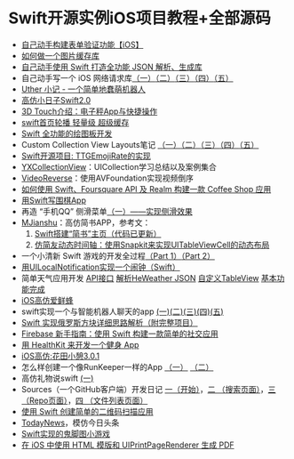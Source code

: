 # Swift开源实例iOS项目教程+全部源码
- [自己动手构建表单验证功能【iOS】][1]
- [如何做一个图片缓存库][2]
- [自己动手使用 Swift 打造全功能 JSON 解析、生成库][3]
- 自己动手写一个 iOS 网络请求库[（一）][4][（二）][5][（三）][6][（四）][7][（五）][8]
- [Uther 小记 - 一个简单地蠢萌机器人][9]
- [高仿小日子Swift2.0][10]
- [3D Touch介绍：电子秤App与快捷操作][11]
- [swift首页轮播 轻量级 超级缓存][12]
- [Swift 全功能的绘图板开发][13]
- Custom Collection View Layouts笔记 [（一）][14][（二）][15][（三）][16][（四）][17][（五）][18]
- [Swift开源项目: TTGEmojiRate的实现][19]
- [YXCollectionView][20]：UICollection学习总结以及案例集合
- [VideoReverse][21]：使用AVFoundation实现视频倒序
- [如何使用 Swift、Foursquare API 及 Realm 构建一款 Coffee Shop 应用][22]
- [用Swift写围棋App][23]
- 再造 “手机QQ” 侧滑菜单[（一）——实现侧滑效果][24]
- [MJianshu][25]：高仿简书APP，参考文：
	1. [Swift搭建“简书”主页（代码已更新）][26]
	2. [仿简友动态时间轴：使用Snapkit来实现UITableViewCell的动态布局][27]
- 一个小清新 Swift 游戏的开发全过程[（Part 1）][28][（Part 2）][29]
- [用UILocalNotification实现一个闹钟（Swift）][30]
- 简单天气应用开发 [API接口][31] [解析HeWeather JSON][32] [自定义TableView][33] [基本功能完成][34]
- [iOS高仿爱鲜蜂][35]
- swift实现一个与智能机器人聊天的app [(一)][36][(二)][37][(三)][38][(四)][39][(五)][40]
- [Swift 实现俄罗斯方块详细思路解析（附完整项目）][41]
- [Firebase 新手指南：使用 Swift 构建一款简单的社交应用][42]
- [用 HealthKit 来开发一个健身 App][43]
- [iOS高仿:花田小憩3.0.1][44]
- 怎么样创建一个像RunKeeper一样的App [（一）][45] [（二）][46]
- 高仿礼物说swift [(一)][47]
- Sources（一个GitHub客户端）开发日记 [一（开始）][48]，[二 （搜索页面）][49]，[三 （Repo页面）][50]，[四 （文件列表页面）][51]
- [使用 Swift 创建简单的二维码扫描应用][52]
- [TodayNews][53]，模仿今日头条
- [Swift实现的鬼脚图小游戏][54]
- [在 iOS 中使用 HTML 模版和 UIPrintPageRenderer 生成 PDF][55]

[1]:	https://lvwenhan.com/ios/459.html
[2]:	http://blog.callmewhy.com/2015/05/25/note-about-chun/
[3]:	https://lvwenhan.com/ios/463.html
[4]:	https://lvwenhan.com/ios/454.html
[5]:	https://lvwenhan.com/ios/455.html
[6]:	https://lvwenhan.com/ios/456.html
[7]:	https://lvwenhan.com/ios/457.html
[8]:	https://lvwenhan.com/ios/464.html
[9]:	http://blog.callmewhy.com/2015/08/09/how-to-make-uther/ "Uther 小记 - 一个简单地蠢萌机器人"
[10]:	http://www.jianshu.com/p/bcc297e19a94
[11]:	http://swift.gg/2015/11/19/3d-touch-tutorial/ "3D Touch介绍：电子秤App与快捷操作"
[12]:	http://www.jianshu.com/p/d7bf5fe4d9fa "swift首页轮播 轻量级 超级缓存"
[13]:	http://www.cocoachina.com/swift/20151125/14390.html "Swift 全功能的绘图板开发"
[14]:	http://chengway.in/custom-collection-view-layouts/ "Custom Collection View Layouts（一）"
[15]:	http://chengway.in/custom-collection-view-layouts-er/ "Custom Collection View Layouts（二）"
[16]:	http://chengway.in/custom-collection-view-layouts-san/ "Custom Collection View Layouts（三）"
[17]:	http://chengway.in/custom-collection-view-layouts-si/ "Custom Collection View Layouts（四）"
[18]:	http://chengway.in/custom-collection-view-layouts-wu/ "Custom Collection View Layouts（五）"
[19]:	http://tutuge.me/2015/10/25/ttgemojirate-lib/ "Swift开源项目: TTGEmojiRate的实现"
[20]:	https://github.com/yixiangboy/YXCollectionView "YXCollectionView"
[21]:	https://github.com/KayWong/VideoReverse "VideoReverse"
[22]:	http://swift.gg/2015/12/29/foursquare-realm-swift/ "如何使用 Swift、Foursquare API 及 Realm 构建一款 Coffee Shop 应用"
[23]:	http://www.jianshu.com/p/22bab53524d1 "用Swift写围棋App－00序"
[24]:	https://lvwenhan.com/ios/445.html
[25]:	https://github.com/Wl201314/MJianshu "MJianshu"
[26]:	http://www.jianshu.com/p/8035e49ff3a2 "Swift搭建“简书”主页（代码已更新）"
[27]:	http://www.jianshu.com/p/3429ac5a4e4d "仿简友动态时间轴：使用Snapkit来实现UITableViewCell的动态布局"
[28]:	http://vulgur.me/2016/01/23/last-circle-part1/ "一个小清新 Swift 游戏的开发全过程（Part 1）"
[29]:	http://vulgur.me/2016/02/01/last-circle-part2/ "一个小清新 Swift 游戏的开发全过程（Part 2）"
[30]:	http://www.cnblogs.com/Phelthas/p/5169156.html "用UILocalNotification实现一个闹钟（Swift）"
[31]:	http://www.cnblogs.com/fallinDeepSea/p/5186455.html "简单天气应用开发——API接口"
[32]:	http://www.cnblogs.com/fallinDeepSea/p/5186460.html "简单天气应用开发——解析HeWeather JSON"
[33]:	http://www.cnblogs.com/fallinDeepSea/p/5186476.html "简单天气应用开发——自定义TableView"
[34]:	http://www.cnblogs.com/fallinDeepSea/p/5186480.html "简单天气应用开发——基本功能完成"
[35]:	http://www.jianshu.com/p/879f58fe3542 "iOS高仿爱鲜蜂"
[36]:	http://www.jianshu.com/p/1f93e0fec8a5 "swift实现一个与智能机器人聊天的app(一)"
[37]:	http://www.jianshu.com/p/f2488a659688 "swift实现一个与智能机器人聊天的app(二)"
[38]:	http://www.jianshu.com/p/a09ceaebe797 "swift实现一个与智能机器人聊天的app(三)"
[39]:	http://www.jianshu.com/p/91545cde4f8d "swift实现一个与智能机器人聊天的app(四)"
[40]:	http://www.jianshu.com/p/6bf05564fe27 "swift实现一个与智能机器人聊天的app(五)with iOS9"
[41]:	http://www.cnblogs.com/taoxu/p/5482127.html "Swift 实现俄罗斯方块详细思路解析（附完整项目）"
[42]:	http://swift.gg/2016/05/12/introduction-to-firebase-building-a-simple-social-app-in-swift/ "Firebase 新手指南：使用 Swift 构建一款简单的社交应用"
[43]:	http://swift.gg/2016/05/13/healthkit-introduction/ "用 HealthKit 来开发一个健身 App"
[44]:	http://www.jianshu.com/p/2893be49c50e "iOS高仿:花田小憩3.0.1"
[45]:	http://www.jianshu.com/p/9d998307dc21 "怎么样创建一个像RunKeeper一样的App（一）swift版"
[46]:	http://www.jianshu.com/p/713777c90a76 "怎么样创建一个像RunKeeper一样的app（二）swift版"
[47]:	http://www.jianshu.com/p/a8e82a714938 "高仿礼物说swift(一)"
[48]:	http://vulgur.me/2016/05/29/code-reader-part1/ "Sources 开发日记一（开始）"
[49]:	http://vulgur.me/2016/06/03/code-reader-part2/ "Sources 开发日记二 （搜索页面）"
[50]:	http://vulgur.me/2016/07/01/code-reader-part3/ "Sources 开发日记三 （Repo页面）"
[51]:	http://vulgur.me/2016/07/08/code-reader-part4/ "Sources 开发日记四 （文件列表页面）"
[52]:	http://swift.gg/2016/07/26/simple-barcode-reader-app-swift/ "使用 Swift 创建简单的二维码扫描应用"
[53]:	https://github.com/hrscy/TodayNews "TodayNews"
[54]:	http://yrq110.me/2016/08/06/amidakuji/ "Swift实现的鬼脚图小游戏"
[55]:	http://swift.gg/2016/09/05/pdf-generation-ios/ "在 iOS 中使用 HTML 模版和 UIPrintPageRenderer 生成 PDF"